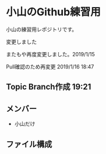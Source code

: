 
# 小山のGithub練習用
小山の練習用レポジトリです。

変更しました

またもや再度変更しました。2019/1/15

Pull確認のため再変更 2019/1/16 18:47

Topic Branch作成 19:21
---

## メンバー
* 小山だけ

## ファイル構成

